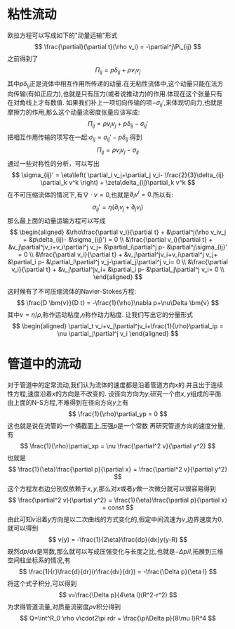 # 粘性流动
欧拉方程可以写成如下的"动量运输"形式
$$
\frac{\partial}{\partial t}(\rho v_i) = -\partial^j\Pi_{ij}
$$
之前得到了
$$
\Pi_{ij} = p\delta_{ij}+\rho v_iv_j
$$
其中$p\delta_{ij}$正是流体中相互作用所传递的动量.在无粘性流体中,这个动量只能在法方向传输(有如正应力),也就是只有压力(或者说推动力)的作用.体现在这个张量只有在对角线上才有数值.
如果我们补上一项切向传输的项$-\sigma_{ij}'$,来体现切向力,也就是摩擦力的作用,那么这个动量流密度张量应该写成:
$$
\Pi_{ij} = \rho v_iv_j+p\delta_{ij}-\sigma_{ij}'
$$
把相互作用传输的项写在一起:$\sigma_{ij} = \sigma_{ij}'-p\delta_{ij}$
得到
$$
\Pi_{ij} = \rho v_iv_j-\sigma_{ij}
$$
通过一些对称性的分析，可以写出
$$
\sigma_{ij}' = \eta\left(
    \partial_i v_j+\partial_j v_i- \frac{2}{3}\delta_{ij} \partial_k v^k
\right) +
\zeta\delta_{ij}\partial_k v^k
$$
在不可压缩流体的情况下,有$\nabla\cdot v = 0$,也就是$\partial_i v^i = 0$.所以有:
$$
\sigma_{ij}' = \eta\left(
    \partial_i v_j+\partial_j v_i
\right)
$$
那么最上面的动量运输方程可以写成
$$
\begin{aligned}
    &\rho\frac{\partial v_i}{\partial t} +
    &\partial^j(\rho v_iv_j +
    &p\delta_{ij}-
    &\sigma_{ij}') = 0
    \\
    &\frac{\partial v_i}{\partial t} + 
    &v_j\partial^jv_i+v_i\partial^j v_j+  
    &\partial_i\partial^j p-
    &\partial^j\sigma_{ij}' = 0
    \\
    &\frac{\partial v_i}{\partial t} + 
    &v_j\partial^jv_i+v_i\partial^j v_j+
    &\partial_i p- 
    &\partial_i\partial^j v_j-\partial_j\partial^j v_i= 0
    \\
    &\frac{\partial v_i}{\partial t} + 
    &v_j\partial^jv_i+
    &\partial_i p-
    &\partial_j\partial^j v_i= 0
    \\
\end{aligned}
$$

这时候有了不可压缩流体的Navier-Stokes方程:
$$
\frac{D \bm{v}}{D t} = -\frac{1}{\rho}\nabla p+\nu\Delta \bm{v}
$$
其中$\nu = \eta/\rho$,称作运动粘度,$\eta$称作动力粘度.
让我们写出它的分量形式
$$
\begin{aligned}
    \partial_t v_i+v_j\partial^jv_i+\frac{1}{\rho}\partial_ip = \nu \partial_j\partial^j v_i
\end{aligned}
$$
# 管道中的流动
对于管道中的定常流动,我们认为流体的速度都是沿着管道方向$x$的.并且出于连续性方程,速度沿着$x$的方向是不改变的.
设径向方向为$y$,研究一个由$x,y$组成的平面.
由上面的N-S方程,不难得到在径向方向$y$上有
$$
\frac{1}{\rho}\partial_yp = 0
$$
这也就是说在流管的一个横截面上,压强$p$是一个常数
再研究管道方向的速度分量,有
$$
\frac{1}{\rho}\partial_xp = \nu \frac{\partial^2 v}{\partial y^2}
$$
也就是
$$
\frac{1}{\eta}\frac{\partial p}{\partial x} = \frac{\partial^2 v}{\partial y^2}
$$
这个方程左右边分别仅依赖于$x,y$,那么对$x$或者$y$做一次微分就可以很容易得到
$$
\frac{\partial^2 v}{\partial y^2} = \frac{1}{\eta}\frac{\partial p}{\partial x} = const
$$
由此可知$v$沿着$y$方向是以二次曲线的方式变化的,假定中间流速为$v$,边界速度为$0$,就可以得到
$$
v(y) = -\frac{1}{2\eta}\frac{dp}{dx}y(y-R)
$$
既然$dp/dx$是常数,那么就可以写成压强变化与长度之比,也就是$-\Delta p/l$,拓展到三维空间柱坐标系的情况,有
$$
\frac{1}{r}\frac{d}{dr}(r\frac{dv}{dr}) = -\frac{\Delta p}{\eta l}
$$
将这个式子积分,可以得到
$$
v=\frac{\Delta p}{4\eta l}(R^2-r^2)
$$
为求得管道流量,对质量流密度$\rho v$积分得到
$$
Q=\int^R_0 \rho v\cdot2\pi rdr = \frac{\pi\Delta p}{8\mu l}R^4
$$